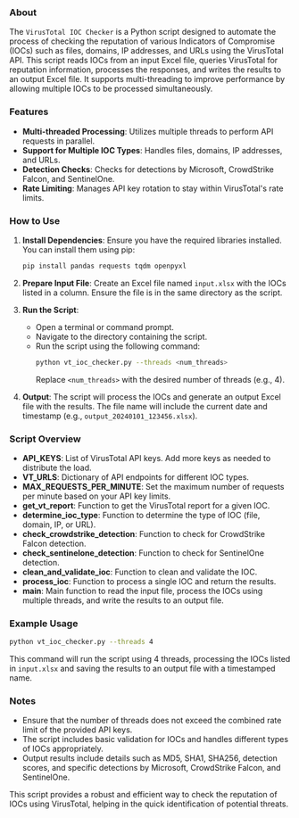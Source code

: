 ### About

The `VirusTotal IOC Checker` is a Python script designed to automate the process of checking the reputation of various Indicators of Compromise (IOCs) such as files, domains, IP addresses, and URLs using the VirusTotal API. This script reads IOCs from an input Excel file, queries VirusTotal for reputation information, processes the responses, and writes the results to an output Excel file. It supports multi-threading to improve performance by allowing multiple IOCs to be processed simultaneously.

### Features

- **Multi-threaded Processing**: Utilizes multiple threads to perform API requests in parallel.
- **Support for Multiple IOC Types**: Handles files, domains, IP addresses, and URLs.
- **Detection Checks**: Checks for detections by Microsoft, CrowdStrike Falcon, and SentinelOne.
- **Rate Limiting**: Manages API key rotation to stay within VirusTotal's rate limits.

### How to Use

1. **Install Dependencies**: Ensure you have the required libraries installed. You can install them using pip:
    ```bash
    pip install pandas requests tqdm openpyxl
    ```

2. **Prepare Input File**: Create an Excel file named `input.xlsx` with the IOCs listed in a column. Ensure the file is in the same directory as the script.

3. **Run the Script**:
    - Open a terminal or command prompt.
    - Navigate to the directory containing the script.
    - Run the script using the following command:
      ```bash
      python vt_ioc_checker.py --threads <num_threads>
      ```
      Replace `<num_threads>` with the desired number of threads (e.g., 4).

4. **Output**: The script will process the IOCs and generate an output Excel file with the results. The file name will include the current date and timestamp (e.g., `output_20240101_123456.xlsx`).

### Script Overview

- **API_KEYS**: List of VirusTotal API keys. Add more keys as needed to distribute the load.
- **VT_URLS**: Dictionary of API endpoints for different IOC types.
- **MAX_REQUESTS_PER_MINUTE**: Set the maximum number of requests per minute based on your API key limits.
- **get_vt_report**: Function to get the VirusTotal report for a given IOC.
- **determine_ioc_type**: Function to determine the type of IOC (file, domain, IP, or URL).
- **check_crowdstrike_detection**: Function to check for CrowdStrike Falcon detection.
- **check_sentinelone_detection**: Function to check for SentinelOne detection.
- **clean_and_validate_ioc**: Function to clean and validate the IOC.
- **process_ioc**: Function to process a single IOC and return the results.
- **main**: Main function to read the input file, process the IOCs using multiple threads, and write the results to an output file.

### Example Usage

```bash
python vt_ioc_checker.py --threads 4
```

This command will run the script using 4 threads, processing the IOCs listed in `input.xlsx` and saving the results to an output file with a timestamped name.

### Notes

- Ensure that the number of threads does not exceed the combined rate limit of the provided API keys.
- The script includes basic validation for IOCs and handles different types of IOCs appropriately.
- Output results include details such as MD5, SHA1, SHA256, detection scores, and specific detections by Microsoft, CrowdStrike Falcon, and SentinelOne.

This script provides a robust and efficient way to check the reputation of IOCs using VirusTotal, helping in the quick identification of potential threats.

